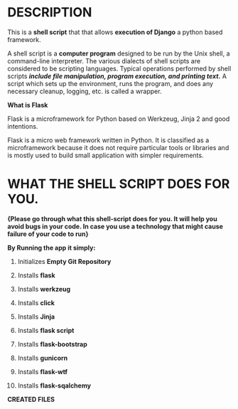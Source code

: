 # DESCRIPTION

This is a **shell script** that that allows **execution of Django** a python based framework.

A shell script is a **computer program** designed to be run by the Unix shell, a command-line interpreter. The various dialects of shell scripts are considered to be scripting languages. Typical operations performed by shell scripts ***include file manipulation, program execution, and printing text.*** A script which sets up the environment, runs the program, and does any necessary cleanup, logging, etc. is called a wrapper.

**What is Flask**

Flask is a microframework for Python based on Werkzeug, Jinja 2 and good intentions.

Flask is a micro web framework written in Python. It is classified as a microframework because it does not require particular tools or libraries and is mostly used to build small application with simpler requirements.

# WHAT THE SHELL SCRIPT DOES FOR YOU.

**{Please go through what this shell-script does for you. It will help you avoid bugs in your code. In case you use a technology that might cause failure of your code to run}**

**By Running the app it simply:**

1. Initializes **Empty Git Repository**

2. Installs **flask**

3. Installs **werkzeug**

4. Installs **click**

5. Installs **Jinja**

6. Installs **flask script**

7. Installs **flask-bootstrap**

8. Installs **gunicorn**

9. Installs **flask-wtf**

10. Installs **flask-sqalchemy**


**CREATED FILES**

